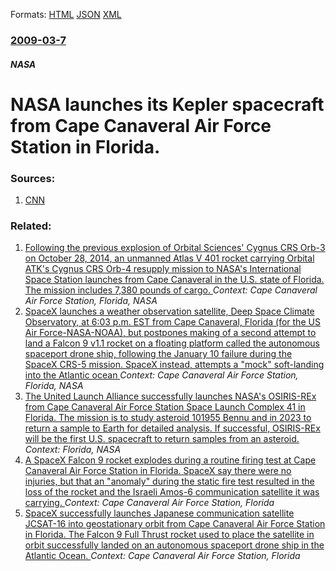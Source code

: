 
Formats: [HTML](/news/2009/03/7/nasa-launches-its-kepler-spacecraft-from-cape-canaveral-air-force-station-in-florida.html)  [JSON](/news/2009/03/7/nasa-launches-its-kepler-spacecraft-from-cape-canaveral-air-force-station-in-florida.json)  [XML](/news/2009/03/7/nasa-launches-its-kepler-spacecraft-from-cape-canaveral-air-force-station-in-florida.xml)  

### [2009-03-7](/news/2009/03/7/index.md)

##### NASA
#  NASA launches its Kepler spacecraft from Cape Canaveral Air Force Station in Florida. 




### Sources:

1. [CNN](http://edition.cnn.com/2009/TECH/space/03/06/nasa.kepler.launch.planets/index.html)

### Related:

1. [Following the previous explosion of Orbital Sciences' Cygnus CRS Orb-3 on October 28, 2014, an unmanned Atlas V 401 rocket carrying Orbital ATK's Cygnus CRS Orb-4 resupply mission to NASA's International Space Station launches from Cape Canaveral in the U.S. state of Florida. The mission includes 7,380 pounds of cargo. ](/news/2015/12/6/following-the-previous-explosion-of-orbital-sciences-cygnus-crs-orb-3-on-october-28-2014-an-unmanned-atlas-v-401-rocket-carrying-orbital.md) _Context: Cape Canaveral Air Force Station, Florida, NASA_
2. [SpaceX launches a weather observation satellite, Deep Space Climate Observatory, at 6:03 p.m. EST from Cape Canaveral, Florida (for the US Air Force-NASA-NOAA), but postpones making of a second attempt to land a Falcon 9 v1.1 rocket on a floating platform called the autonomous spaceport drone ship, following the January 10 failure during the SpaceX CRS-5 mission. SpaceX instead, attempts a "mock" soft-landing into the Atlantic ocean ](/news/2015/02/11/spacex-launches-a-weather-observation-satellite-deep-space-climate-observatory-at-6-03-p-m-est-from-cape-canaveral-florida-for-the-us-a.md) _Context: Cape Canaveral Air Force Station, Florida, NASA_
3. [The United Launch Alliance successfully launches NASA's OSIRIS-REx from Cape Canaveral Air Force Station Space Launch Complex 41 in Florida. The mission is to study asteroid 101955 Bennu and in 2023 to return a sample to Earth for detailed analysis. If successful, OSIRIS-REx will be the first U.S. spacecraft to return samples from an asteroid. ](/news/2016/09/8/the-united-launch-alliance-successfully-launches-nasa-s-osiris-rex-from-cape-canaveral-air-force-station-space-launch-complex-41-in-florida.md) _Context: Florida, NASA_
4. [A SpaceX Falcon 9 rocket explodes during a routine firing test at Cape Canaveral Air Force Station in Florida. SpaceX say there were no injuries, but that an "anomaly" during the static fire test resulted in the loss of the rocket and the Israeli Amos-6 communication satellite it was carrying. ](/news/2016/09/1/a-spacex-falcon-9-rocket-explodes-during-a-routine-firing-test-at-cape-canaveral-air-force-station-in-florida-spacex-say-there-were-no-inju.md) _Context: Cape Canaveral Air Force Station, Florida_
5. [SpaceX successfully launches Japanese communication satellite JCSAT-16 into geostationary orbit from Cape Canaveral Air Force Station in Florida. The Falcon 9 Full Thrust rocket used to place the satellite in orbit successfully landed on an autonomous spaceport drone ship in the Atlantic Ocean. ](/news/2016/08/14/spacex-successfully-launches-japanese-communication-satellite-jcsat-16-into-geostationary-orbit-from-cape-canaveral-air-force-station-in-flo.md) _Context: Cape Canaveral Air Force Station, Florida_
